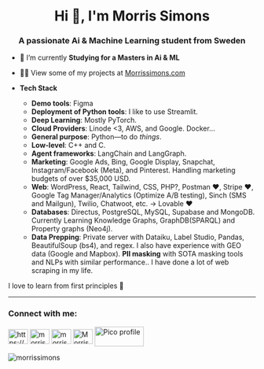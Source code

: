 <h1 align="center">Hi 👋, I'm Morris Simons</h1>
<h3 align="center">A passionate Ai & Machine Learning student from Sweden</h3>

- 🌱 I’m currently **Studying for a Masters in Ai & ML**
- 👨‍💻 View some of my projects at [Morrissimons.com](https://morrissimons.github.io/)

- **Tech Stack**  
  - **Demo tools**: Figma  
  - **Deployment of Python tools**: I like to use Streamlit.
  - **Deep Learning**: Mostly PyTorch.
  - **Cloud Providers**: Linode <3, AWS, and Google. Docker...  
  - **General purpose**: Python—to do *things*.  
  - **Low-level**: C++ and C.
  - **Agent frameworks**: LangChain and LangGraph.  
  - **Marketing**: Google Ads, Bing, Google Display, Snapchat, Instagram/Facebook (Meta), and Pinterest. Handling marketing budgets of over $35,000 USD.  
  - **Web**: WordPress, React, Tailwind, CSS, PHP?, Postman ❤️, Stripe ❤️, Google Tag Manager/Analytics (Optimize A/B testing), Sinch (SMS and Mailgun), Twilio, Chatwoot, etc.  -> Lovable ❤️
  - **Databases**: Directus, PostgreSQL, MySQL, Supabase and MongoDB. Currently Learning Knowledge Graphs, GraphDB(SPARQL) and Property graphs (Neo4j).  
  - **Data Prepping**: Private server with Dataiku, Label Studio, Pandas, BeautifulSoup (bs4), and regex. I also have experience with GEO data (Google and Mapbox). **PII masking** with SOTA masking tools and NLPs with similar performance.. I have done a lot of web scraping in my life.  

I love to learn from first principles 🌴

---

<h3 align="left">Connect with me:</h3>
<p align="left">
<a href="https://linkedin.com/in/https://www.linkedin.com/in/morris-simons-a8b519120/" target="blank"><img align="center" src="https://raw.githubusercontent.com/rahuldkjain/github-profile-readme-generator/master/src/images/icons/Social/linked-in-alt.svg" alt="https://www.linkedin.com/in/morris-simons-a8b519120/" height="30" width="40" /></a>
<a href="https://kaggle.com/morrissimons" target="blank"><img align="center" src="https://raw.githubusercontent.com/rahuldkjain/github-profile-readme-generator/master/src/images/icons/Social/kaggle.svg" alt="morrissimons" height="30" width="40" /></a>
<a href="https://www.hackerrank.com/morris_simons01" target="blank"><img align="center" src="https://raw.githubusercontent.com/rahuldkjain/github-profile-readme-generator/master/src/images/icons/Social/hackerrank.svg" alt="morris_simons01" height="30" width="40" /></a>
<a href="https://discord.gg/Morris#0441" target="blank"><img align="center" src="https://raw.githubusercontent.com/rahuldkjain/github-profile-readme-generator/master/src/images/icons/Social/discord.svg" alt="Morris#0441" height="30" width="40" /></a>
<a href="https://play.picoctf.org/users/MorrisSimons" target="blank"><img align="center" src="https://play.picoctf.org/static/media/picoctf-logo-horizontal-white.17fdf0dcdef08dc3396a195b95e3bc29.svg" alt="Pico profile" height="40" width="100" /> </a>


</p>
<p align="left"> <img src="https://komarev.com/ghpvc/?username=morrissimons&label=Profile%20views&color=0e75b6&style=flat" alt="morrissimons" /> </p>
